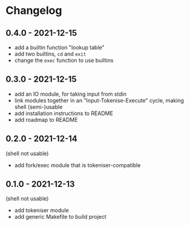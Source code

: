 # Changelog

## 0.4.0 - 2021-12-15

- add a builtin function "lookup table"
- add two builtins, `cd` and `exit`
- change the `exec` function to use builtins

## 0.3.0 - 2021-12-15

- add an IO module, for taking input from stdin
- link modules together in an "Input-Tokenise-Execute" cycle, making shell
(semi-)usable
- add installation instructions to README
- add roadmap to README

## 0.2.0 - 2021-12-14

(shell not usable)

- add fork/exec module that is tokeniser-compatible

## 0.1.0 - 2021-12-13

(shell not usable)

- add tokeniser module
- add generic Makefile to build project
